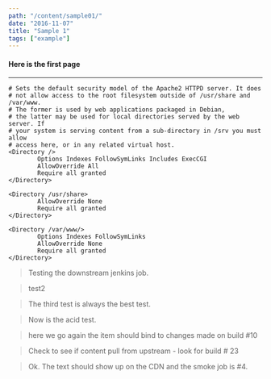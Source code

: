 ```yaml
---
path: "/content/sample01/"
date: "2016-11-07"
title: "Sample 1"
tags: ["example"]
---
```


#### Here is the first page

----

```
# Sets the default security model of the Apache2 HTTPD server. It does
# not allow access to the root filesystem outside of /usr/share and /var/www.
# The former is used by web applications packaged in Debian,
# the latter may be used for local directories served by the web server. If
# your system is serving content from a sub-directory in /srv you must allow
# access here, or in any related virtual host.
<Directory />
        Options Indexes FollowSymLinks Includes ExecCGI
        AllowOverride All
        Require all granted
</Directory>

<Directory /usr/share>
        AllowOverride None
        Require all granted
</Directory>

<Directory /var/www/>
        Options Indexes FollowSymLinks
        AllowOverride None
        Require all granted
</Directory>
```

> Testing the downstream jenkins job.

> test2

> The third test is always the best test.

> Now is the acid test.


> here we go again the item should bind to changes made on build #10

> Check to see if content pull from upstream  - look for build # 23

>Ok.  The text should show up on the CDN and the smoke job is #4.